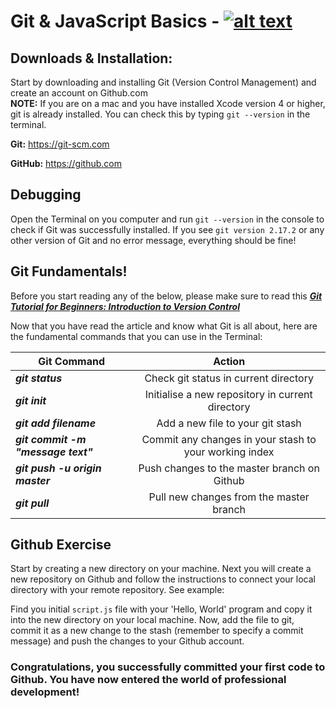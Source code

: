 # Git & JavaScript Basics -  [![alt text](https://icon-icons.com/icons2/936/PNG/32/download-to-storage-drive_icon-icons.com_73590.png "Download Lesson 1: Setting up Your Machine")]()

## Downloads & Installation:

Start by downloading and installing Git (Version Control Management) and create an account on Github.com</br>
**NOTE:** If you are on a mac and you have installed Xcode version 4 or higher, git is already installed. You can check this by typing `git --version` in the terminal.

**Git:** https://git-scm.com

**GitHub:** https://github.com


## Debugging

Open the Terminal on you computer and run `git --version` in the console to check if Git was successfully installed. If you see `git version 2.17.2` or any other version of Git and no error message, everything should be fine!


## Git Fundamentals!

Before you start reading any of the below, please make sure to read this [***Git Tutorial for Beginners: Introduction to Version Control***](https://www.cloudways.com/blog/git-tutorial-for-beginners-version-control/)

Now that you have read the article and know what Git is all about, here are the fundamental commands that you can use in the Terminal:

Git Command | Action
--- | :---:
***git status*** | Check git status in current directory
***git init*** | Initialise a new repository in current directory
***git add filename*** | Add a new file to your git stash
***git commit -m "message text"*** | Commit any changes in your stash to your working index
***git push -u origin master*** | Push changes to the master branch on Github
***git pull*** | Pull new changes from the master branch


## Github Exercise

Start by creating a new directory on your machine. Next you will create a new repository on Github and follow the instructions to connect your local directory with your remote repository. See example:


Find you initial  `script.js` file with your 'Hello, World' program and copy it into the new directory on your local machine. Now, add the file to git, commit it as a new change to the stash (remember to specify a commit message) and push the changes to your Github account.

### Congratulations, you successfully committed your first code to Github. You have now entered the world of professional development!

<link rel="stylesheet" href="https://maxcdn.bootstrapcdn.com/font-awesome/4.4.0/css/font-awesome.min.css">
